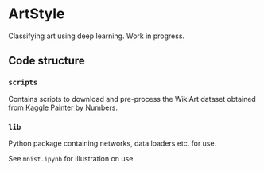 # ArtStyle

Classifying art using deep learning. Work in progress.

## Code structure

### `scripts`

Contains scripts to download and pre-process the WikiArt dataset obtained from
[Kaggle Painter by Numbers][1].

### `lib`

Python package containing networks, data loaders etc. for use.

See `mnist.ipynb` for illustration on use.

[1]: https://www.kaggle.com/c/painter-by-numbers/data